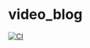 # video_blog

[![CI](https://github.com/NikBel3476/video-blog-api/actions/workflows/main.yml/badge.svg)](https://github.com/NikBel3476/video-blog-api/actions/workflows/main.yml)